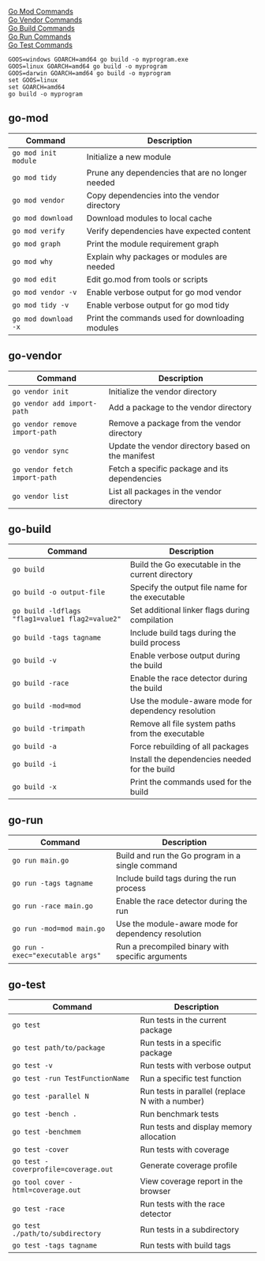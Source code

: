 


[Go Mod Commands](#go-mod)  
[Go Vendor Commands](#go-vendor)  
[Go Build Commands](#go-build)  
[Go Run Commands](#go-run)  
[Go Test Commands](#go-test)

````
GOOS=windows GOARCH=amd64 go build -o myprogram.exe
GOOS=linux GOARCH=amd64 go build -o myprogram
GOOS=darwin GOARCH=amd64 go build -o myprogram
set GOOS=linux
set GOARCH=amd64
go build -o myprogram

````

## go-mod
| Command                                       | Description                                       |
|-----------------------------------------------|---------------------------------------------------|
| `go mod init module`                          | Initialize a new module                           |
| `go mod tidy`                                 | Prune any dependencies that are no longer needed  |
| `go mod vendor`                               | Copy dependencies into the vendor directory      |
| `go mod download`                             | Download modules to local cache                   |
| `go mod verify`                               | Verify dependencies have expected content         |
| `go mod graph`                                | Print the module requirement graph                |
| `go mod why`                                  | Explain why packages or modules are needed        |
| `go mod edit`                                 | Edit go.mod from tools or scripts                 |
| `go mod vendor -v`                            | Enable verbose output for go mod vendor           |
| `go mod tidy -v`                              | Enable verbose output for go mod tidy             |
| `go mod download -x`                          | Print the commands used for downloading modules  |

## go-vendor
| Command                                       | Description                                       |
|-----------------------------------------------|---------------------------------------------------|
| `go vendor init`                              | Initialize the vendor directory                   |
| `go vendor add import-path`                   | Add a package to the vendor directory             |
| `go vendor remove import-path`                | Remove a package from the vendor directory        |
| `go vendor sync`                              | Update the vendor directory based on the manifest |
| `go vendor fetch import-path`                 | Fetch a specific package and its dependencies     |
| `go vendor list`                              | List all packages in the vendor directory         |

## go-build
| Command                                       | Description                                       |
|-----------------------------------------------|---------------------------------------------------|
| `go build`                                    | Build the Go executable in the current directory  |
| `go build -o output-file`                     | Specify the output file name for the executable   |
| `go build -ldflags "flag1=value1 flag2=value2"`| Set additional linker flags during compilation   |
| `go build -tags tagname`                       | Include build tags during the build process       |
| `go build -v`                                 | Enable verbose output during the build            |
| `go build -race`                              | Enable the race detector during the build         |
| `go build -mod=mod`                           | Use the module-aware mode for dependency resolution|
| `go build -trimpath`                          | Remove all file system paths from the executable  |
| `go build -a`                                 | Force rebuilding of all packages                  |
| `go build -i`                                 | Install the dependencies needed for the build     |
| `go build -x`                                 | Print the commands used for the build              |

## go-run
| Command                                       | Description                                       |
|-----------------------------------------------|---------------------------------------------------|
| `go run main.go`                              | Build and run the Go program in a single command  |
| `go run -tags tagname`                         | Include build tags during the run process         |
| `go run -race main.go`                        | Enable the race detector during the run           |
| `go run -mod=mod main.go`                     | Use the module-aware mode for dependency resolution|
| `go run -exec="executable args"`              | Run a precompiled binary with specific arguments  |

## go-test
| Command                                       | Description                                       |
|-----------------------------------------------|---------------------------------------------------|
| `go test`                                     | Run tests in the current package                  |
| `go test path/to/package`                      | Run tests in a specific package                   |
| `go test -v`                                  | Run tests with verbose output                     |
| `go test -run TestFunctionName`                | Run a specific test function                      |
| `go test -parallel N`                         | Run tests in parallel (replace N with a number)  |
| `go test -bench .`                            | Run benchmark tests                               |
| `go test -benchmem`                           | Run tests and display memory allocation           |
| `go test -cover`                              | Run tests with coverage                           |
| `go test -coverprofile=coverage.out`          | Generate coverage profile                         |
| `go tool cover -html=coverage.out`            | View coverage report in the browser               |
| `go test -race`                               | Run tests with the race detector                  |
| `go test ./path/to/subdirectory`              | Run tests in a subdirectory                       |
| `go test -tags tagname`                       | Run tests with build tags                         |

